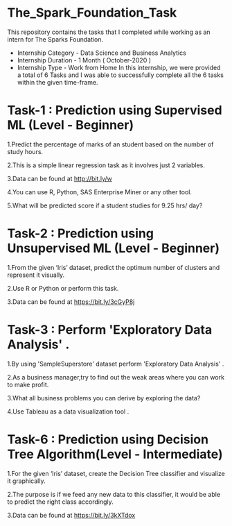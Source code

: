 # The_Spark_Foundation_Task
This repository contains the tasks that I completed while working as an intern for The Sparks Foundation.

* Internship Category - Data Science and Business Analytics
* Internship Duration - 1 Month ( October-2020 )
* Internship Type - Work from Home
In this internship, we were provided a total of 6 Tasks and I was able to successfully complete all the 6 tasks within the given time-frame.



# Task-1 : Prediction using Supervised ML (Level - Beginner)

1.Predict the percentage of marks of an student based on the number of study hours.

2.This is a simple linear regression task as it involves just 2 variables.

3.Data can be found at http://bit.ly/w

4.You can use R, Python, SAS Enterprise Miner or any other tool.

5.What will be predicted score if a student studies for 9.25 hrs/ day?

# Task-2 : Prediction using Unsupervised ML (Level - Beginner)

1.From the given ‘Iris’ dataset, predict the optimum number of clusters and represent it visually.

2.Use R or Python or perform this task.

3.Data can be found at https://bit.ly/3cGyP8j

# Task-3 : Perform 'Exploratory Data Analysis' .

1.By using 'SampleSuperstore' dataset perform 'Exploratory Data Analysis' .

2.As a business manager,try to find out the weak areas where you can work to make profit.

3.What all business problems you can derive by exploring the data?

4.Use Tableau as a data visualization tool .


# Task-6 : Prediction using Decision Tree Algorithm(Level - Intermediate)

1.For the given ‘Iris’ dataset, create the Decision Tree classifier and visualize it graphically.

2.The purpose is if we feed any new data to this classifier, it would be able to predict the right class accordingly.

3.Data can be found at https://bit.ly/3kXTdox
